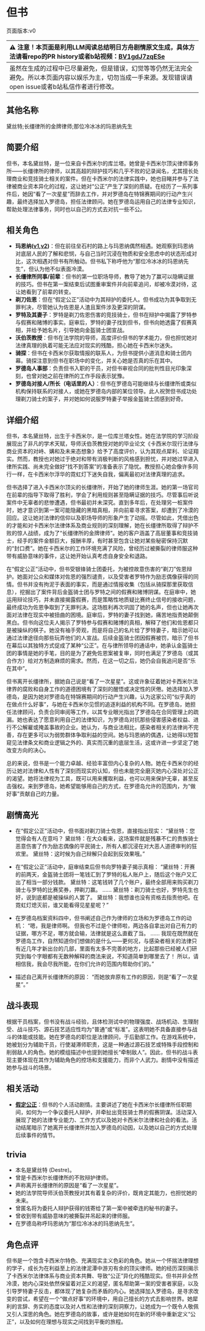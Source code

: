 # 但书
页面版本:v0
 

| :warning: 注意！本页面是利用LLM阅读总结明日方舟剧情原文生成，具体方法请看repo的PR history或者b站视频：[BV1gdJ7zqESe](https://www.bilibili.com/video/BV1gdJ7zqESe/)         |
|:----------------------------|
| 虽然在生成的过程中已尽量避免，但是错误，幻觉等等仍然无法完全避免。所以本页面内容以娱乐为主，切勿当成一手来源。发现错误请open issue或者b站私信作者进行修改。|



## 其他名称
黛丝特;长缰律所的金牌律师;那位冷冰冰的玛恩纳先生
## 简要介绍
但书，本名黛丝特，是一位来自卡西米尔的库兰塔。她曾是卡西米尔顶尖律师事务所——长缰律所的律师，以其高超的辩护技巧和几乎不败的记录闻名，尤其擅长处理商业和竞技骑士相关的案件。但在卡西米尔的法律实践中，她也目睹并参与了法律被商业资本异化的过程，这让她对“公正”产生了深刻的质疑。在经历了一系列事件后，她因“看了一次星星”而辞去工作，并对罗德岛在特锦赛期间的行动产生兴趣，最终选择加入罗德岛，担任法律顾问。她在罗德岛运用自己的法律专业知识，帮助处理法律事务，同时也以自己的方式去对抗一些不公。
## 相关角色
-   **玛恩纳([v1](char_4064_mlynar.md),[v2](../char_v3/char_4064_mlynar.md))**：但在前往垒石村的路上与玛恩纳偶然相遇。她观察到玛恩纳对底层人民的了解和悲悯，与自己当时沉浸在物质和安全思虑中的状态形成对比，这次相遇对但书有所触动。但书私下称呼他为“那位冷冰冰的玛恩纳先生”，但认为他不似表面冷漠。
-   **长缰律所同事/前辈**：但书的第一位职场导师，教导了她为了赢可以隐瞒证据的技巧。但书在第一案结束后试图重审案件并向前辈追问，却被冷漠对待，这让她看到了前辈的转变。
-   **剃刀佐恩**：但在“假定公正”活动中为其辩护的委托人。但书成功为其争取到无罪判决，尽管她认为佐恩是人渣且案件涉及更深的阴谋。
-   **罗特及其妻子**：罗特是剃刀佐恩伤害的竞技骑士，但书在辩护中揭露了罗特参与假赛和赌博的事实。庭审后，罗特的妻子找到但书，但书向她透露了假赛真相，并给予她名片，引导她向金盔骑士团宣战。
-   **沃伯茨教授**：但书在法学院的导师，高度评价但书的学术能力，但也担忧她对法律真理的执着可能无法应对现实的残酷，担心她在卡西米尔迷失。
-   **骑探**：但书在卡西米尔获取情报的联系人，为但书提供小道消息和骑士团内幕。骑探注意到但书在职场中的变化，并关心她是否真的乐在其中。
-   **罗德岛人事部**：负责但书入职的干员，对但书审视合同的批判性目光印象深刻，也曾对她之前在律所的工作手段表示犹豫。
-   **罗德岛对接人/所长（电话里的人）**：但书在罗德岛可能继续与长缰律所或类似机构保持联系的对接人，或她在罗德岛内部的某位领导。此人祝贺但书成功处理剃刀骑士的案子，并对她如何说服罗特妻子举报金盔骑士团感到好奇。
## 详细介绍
但书，本名黛丝特，出生于卡西米尔，是一位库兰塔女性。她在法学院的学习阶段展现出了非凡的学术天赋，导师沃伯茨教授对她的毕业论文《卡西米尔现行法律与商业资本的对峙、媾和及未来态想象》给予了高度评价，认为其观点犀利、论证翔实。然而，教授也对她过于绝对和带有消极判断的风格感到担忧，并对她过早进入律所实践、尚未完全做好“找不到答案”的准备表示了隐忧。教授担心她会像许多同行一样，在卡西米尔浮华的霓虹灯下迷失自我，偏离最初对法律真理的追求。

但书选择了进入卡西米尔顶尖的长缰律所，开始了她的律师生涯。她的第一场官司在前辈的指导下取得了胜利，学会了利用规则甚至隐瞒证据的技巧。尽管事后听说案件中无辜者的悲惨遭遇，但书最初并未深究。直到多年后，在处理另一桩案件时，她才意识到第一案可能隐藏的黑暗真相，并向前辈寻求答案，却遭到了冷漠的回应。这让她对法律的信仰以及职场导师的形象产生了动摇。尽管如此，凭借出色的才能和对卡西米尔法律体系及商业规则的深刻理解，她在长缰律所取得了辩护不败的惊人战绩，成为了“长缰律所的金牌律师”。她的客户涵盖了高层董事和竞技骑士，经手的案件金额巨大，报酬丰厚，有时甚至包含让她对某些秘密保持沉默的“封口费”。她在卡西米尔的工作环境充满了风险，曾经历过被撕裂的律师服这种带有威胁意味的事件，这让她开始认真考虑自身安全和退路。

在“假定公正”活动中，但书受银锋骑士团委托，为被控故意伤害的“剃刀”佐恩辩护。她面对公众和媒体对佐恩的强烈谴责，以及受害者罗特作为励志偶像获得的同情。但书并没有拘泥于表面的事实，而是通过情报收集（包括从骑探那里获取信息），挖掘出了案件背后金盔骑士团与罗特之间的假赛和赌博阴谋。在庭审中，她运用辩论技巧，并未直接揭露假赛，而是策略性地质疑比赛终止信号的接收问题，最终成功为佐恩争取到了无罪判决。这场胜利再次巩固了她的名声，但也让她再次面对法律在现实中被扭曲的困境。庭审后，罗特的妻子找到她，痛苦地指责她颠倒黑白。但书向这位夫人揭示了罗特参与假赛和赌博的真相，解释了他们和佐恩都只是被操纵的棋子。她没有袖手旁观，而是将自己的名片给了罗特妻子，暗示她可以通过法律途径向那些玩弄他们的人宣战。后续金盔骑士团因假赛被罚，暗示了但书在幕后以其独特方式促成了某种“公正”。在与律所领导的通话中，她承认金盔骑士团的事情是她的手笔，目的是为了避免佐恩案被复审，同时也满足了罗德岛（或其合作方）给对方制造麻烦的需求。然而，在这一切之后，她仍会自我追问是否“乐在其中”。

但书离开长缰律所，据她自己说是“看了一次星星”。这或许象征着她对卡西米尔法律界的腐败和自身工作的道德困境有了深刻的醒悟或决定性的厌倦。她选择加入罗德岛，是因为她对罗德岛在特锦赛期间的行动产生兴趣，认为这家公司“似乎真的在做点什么好事”，与她在卡西米尔见惯的追逐利益的机构不同。在罗德岛，她担任法律顾问，负责合同审阅等工作，以其专业眼光指出了罗德岛在合同管理上的疏漏。她也表达了愿意利用自己的法律知识，为罗德岛对抗那些侵害感染者权益、进行不公解雇或掩盖事故的企业。她认为，与商业法相比，感染者相关的法律尚不完善，存在更多可以为弱势群体争取利益的空间。她与玛恩纳的偶遇，让她得以短暂窥见法律条文和商业逻辑之外的、真实而沉重的底层生活，这或许进一步坚定了她改变方向的决心。

总的来说，但书是一个能力卓越、经验丰富但内心复杂的人物。她在卡西米尔的经历让她对法律和人性有了深刻而现实的认知，但也未能完全磨灭她内心深处对公正的渴望。她将法律视为工具，既可以用来攫取利益，也可以用来保护无辜，甚至反击强权。来到罗德岛，她希望能够用自己的方式，在罗德岛允许的范围内，为“做好事”贡献自己的力量。
## 剧情高光
- 在“假定公正”活动中，但书面对剃刀骑士佐恩，直接指出现实：
“黛丝特：您觉得会有人在意吗？
黛丝特：在大众看来，这场案件就是残暴不仁的贵族骑士恶意伤害了作为励志偶像的平民骑士，所有人都沉浸在对大恶人道德审判的狂欢里。
黛丝特：这时候为自己辩解只会起到反效果哦。”

- 在“假定公正”活动中，庭审结束后但书向罗特妻子揭示真相：
“黛丝特：开赛的前两天，金盔骑士团将一笔钱汇到了罗特的私人账户上，随后这个账户又汇出了相当一部分钱款。
黛丝特：这笔钱转了几个账户，最终全部用来购买剃刀骑士与罗特的比赛奖券，押剃刀赢。
......
黛丝特：剃刀骑士也好，罗特先生也好，说到底都是被操纵的人罢了。
黛丝特：我想谁也没有资格去指责他吧。在霓虹灯熄灭前，谁又能看得见星星呢？”

- 在罗德岛档案资料四中，但书阐述自己作为律师的立场和为罗德岛工作的动机：
“嗯，我是律师啊。
但我也不过是个律师啦，两边各自拿出对自己有力的证据，哪方不足，哪方就会输，法律就是这么直截了当。
......
我现在既然就在罗德岛工作，自然知道你们想做的是什么——更何况，与感染者相关的法律只有近几年才新出台的几部，里面有太多不完善的地方，比起那些已经被人们研究到每个字眼都有无数种解释的商法来说，不知道简单到哪里去了！
所以，请相信我，我会尽我所能，在你们允许的范围内帮助你们的。”

- 描述自己离开长缰律所的原因：
“而她放弃原有工作的原因，则是“看了一次星星”。”
## 战斗表现
根据干员档案，但书没有战斗经验，且体检测试中的物理强度、战场机动、生理耐受、战斗技巧、源石技艺适应性均为“普通”或“标准”。这表明她不具备直接参与战斗的体能或技能。她在罗德岛的职位是法律顾问，于后勤部工作。在游戏系统中，她被划分为辅助干员，行使凝滞师职责，这是一种通过源石技艺或特殊手段控制和削弱敌人的角色。她的模组描述中也提到她擅长“牵制敌人”。因此，但书的战斗表现主要体现在其作为辅助角色的控场和支援能力，而非个人武力。剧情中没有描述她参与战斗的场景。
## 相关活动
-   **[假定公正](../stories/story_provs_set_1.md)**：但书的个人活动剧情。主要讲述了她在卡西米尔长缰律所任职期间，如何为一个争议委托人辩护，并牵扯出竞技骑士界的假赛阴谋。活动深入展现了她的法律专业能力、工作方式以及她对卡西米尔法律和社会的看法。活动结尾暗示了她离开长缰律所并加入罗德岛的动因，以及她以自己的方式处理后续事件的情节。
## trivia
- 本名是黛丝特 (Destre)。
- 曾是卡西米尔长缰律所的不败辩护律师。
- 声称离开长缰律所的原因是“看了一次星星”。
- 她的法学院导师沃伯茨教授对其有着复杂的评价，既肯定其能力，也担忧她的未来。
- 曾匿名将为委托人辩护获得的钱寄给了第一案中被牵连的秘书的妻子。
- 曾收到带有威胁意味的被撕裂并吊起来的律师服。
- 在罗德岛称呼玛恩纳为“那位冷冰冰的玛恩纳先生”。
## 角色点评
但书是一个饱含卡西米尔特色、充满现实主义色彩的角色。她从一个怀揣法律理想的学子，成长为在利益至上的法律泥潭中游刃有余的顶尖律师。她的经历深刻揭示了卡西米尔法律体系与商业资本共舞、导致“公正”异化的残酷现实。但书并非全然冷漠，她内心深处依然保留着对正义的渴望，匿名帮助第一案的受害者家庭，以及引导罗特妻子反击，都体现了她复杂而矛盾的内心。她选择加入罗德岛，是寻求改变的尝试，希望在一个“做点好事”的环境中，用自己擅长的方式去影响世界。她犀利的言辞、务实的态度以及对人性和法律的深刻洞察力，让她成为一个既令人敬佩又引人深思的角色。她在罗德岛的故事，或许是她如何在新的环境中重新定义“公正”，以及如何在理想与现实之间找到平衡的旅程。